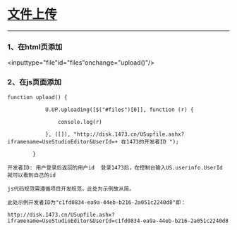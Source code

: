 # [文件上传](/example/upload.htm)

---

### 1、在html页添加

&lt;inputtype="file"id="files"onchange="upload\(\)"/&gt;

### 2、在js页面添加

```
function upload() {

            U.UP.uploading([$("#files")[0]], function (r) {

                console.log(r)

            }, ([]), "http://disk.1473.cn/USupfile.ashx?iframename=UseStudioEditor&UserId=+ 在1473的开发者ID ");

        }

开发者ID: 用户登录后返回的用户id  登录1473后，在控制台输入US.userinfo.UserId 就可以看到自己的id

js代码规范需遵循项目开发规范，此处为示例故从简。

此处示例开发者ID为"c1fd0834-ea9a-44eb-b216-2a051c2240d8"即：

http://disk.1473.cn/USupfile.ashx?iframename=UseStudioEditor&UserId=c1fd0834-ea9a-44eb-b216-2a051c2240d8
```



